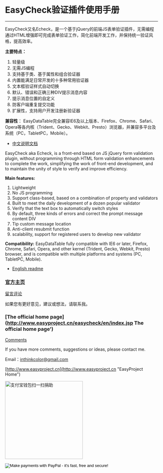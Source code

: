 # EasyCheck验证插件使用手册

---------------

EasyCheck又名Echeck，是一个基于jQuery的前端JS表单验证插件，无需编程通过HTML增强即可完成表单验证工作，简化前端开发工作，并保持统一验证风格，提高效率。

**主要特点：**
1. 轻量级
2. 无需JS编程
3. 支持基于类、基于属性和组合验证器
4. 内置能满足日常开发的十多种常用验证器
5. 文本框验证样式自动切换
6. 默认、错误和正确三种DIV提示消息内容
7. 提示消息位置的自定义
8. 防客户端重复提交功能
9. 扩展性，支持用户开发注册新验证器

**兼容性**：
EasyDataTable完全兼容IE6及以上版本、Firefox、Chrome、Safari、Opera等各内核（Trident、Gecko、Webkit、Presto）浏览器，并兼容多平台及系统（PC，TabletPC，Mobile）。

- [中文说明文档](doc/readme-zh_CN.md)

EasyCheck aka Echeck, is a front-end based on JS jQuery form validation plugin, without programming through HTML form validation enhancements to complete the work, simplifying the work of front-end development, and to maintain the unity of style to verify and improve efficiency.

**Main features:**
1. Lightweight
2. No JS programming
3. Support class-based, based on a combination of property and validators
4. Built to meet the daily development of a dozen popular validator
5. Verify that the text box to automatically switch styles
6. By default, three kinds of errors and correct the prompt message content DIV
7. Tip custom message location
8. Anti-client resubmit function
9. scalability, support for registered users to develop new validator

**Compatibility:**
EasyDataTable fully compatible with IE6 or later, Firefox, Chrome, Safari, Opera, and other kernel (Trident, Gecko, Webkit, Presto) browser, and is compatible with multiple platforms and systems (PC, TabletPC, Mobile).

- [English readme](doc/readme-en.md)


### [官方主页](http://www.easyproject.cn/easycheck/zh-cn/index.jsp '官方主页')

[留言评论](http://www.easyproject.cn/easycheck/zh-cn/index.jsp#donation '留言评论')

如果您有更好意见，建议或想法，请联系我。

### [The official home page](http://www.easyproject.cn/easycheck/en/index.jsp The official home page')

[Comments](http://www.easyproject.cn/easycheck/en/index.jsp#donation 'Comments')

If you have more comments, suggestions or ideas, please contact me.



Email：<inthinkcolor@gmail.com>

[http://www.easyproject.cn](http://www.easyproject.cn "EasyProject Home")

<img alt="支付宝钱包扫一扫捐助" src="http://www.easyproject.cn/images/s.png"  title="支付宝钱包扫一扫捐助"  height="256" width="256"></img>

<p>
<form action="https://www.paypal.com/cgi-bin/webscr" method="post" target="_blank">
<input type="hidden" name="cmd" value="_xclick">
<input type="hidden" name="business" value="inthinkcolor@gmail.com">
<input type="hidden" name="item_name" value="EasyProject development Donation">
<input type="hidden" name="no_note" value="1">
<input type="hidden" name="tax" value="0">
<input type="image" src="http://www.easyproject.cn/images/paypaldonation5.jpg"  title="PayPal donation"  border="0" name="submit" alt="Make payments with PayPal - it's fast, free and secure!">
</form>
</P>